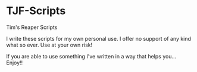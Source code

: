 # TJF-Scripts
 Tim's Reaper Scripts

I write these scripts for my own personal use.  I offer no support of any kind what so ever.  Use at your own risk!

If you are able to use something I've written in a way that helps you... Enjoy!!
